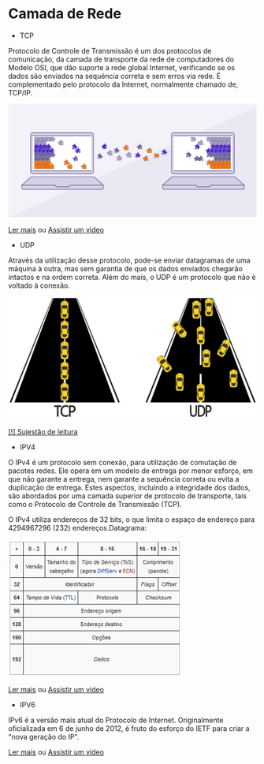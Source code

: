 # Camada de Rede

- TCP

Protocolo de Controle de Transmissão é um dos protocolos de comunicação, da camada de transporte da rede de computadores do Modelo OSI, que dão suporte a rede global Internet, verificando se os dados são enviados na sequência correta e sem erros via rede. É complementado pelo protocolo da Internet, normalmente chamado de, TCP/IP.

![OSI model image](../img/TCP_IP.webp)

[Ler mais](https://pt.wikipedia.org/wiki/Transmission_Control_Protocol)
ou
[Assistir um video](https://youtu.be/bH29oltn8Cw)

- UDP

 Através da utilização desse protocolo, pode-se enviar datagramas de uma máquina à outra, mas sem garantia de que os dados enviados chegarão intactos e na ordem correta. Além do mais, o UDP é um protocolo que não é voltado à conexão.

 ![TCP vs UDP](../img/TCP-vs-UDP.jpg)

[[!] Sujestão de leitura](https://www.alura.com.br/artigos/quais-as-diferencas-entre-o-tcp-e-o-udp)

- IPV4

O IPv4 é um protocolo sem conexão, para utilização de comutação de pacotes redes. Ele opera em um modelo de entrega por menor esforço, em que não garante a entrega, nem garante a sequência correta ou evita a duplicação de entrega. Estes aspectos, incluindo a integridade dos dados, são abordados por uma camada superior de protocolo de transporte, tais como o Protocolo de Controle de Transmissão (TCP).

O IPv4 utiliza endereços de 32 bits, o que limita o espaço de endereço para 4294967296 (232) endereços.Datagrama:

![IPV4](../img/ipv4.png)

[Ler mais](http://jkolb.com.br/protocolo-ip-ipv4-e-ipv6/)
ou
[Assistir um video](https://www.youtube.com/watch?v=XPWd08tLAuo)

- IPV6

IPv6 é a versão mais atual do Protocolo de Internet. Originalmente oficializada em 6 de junho de 2012, é fruto do esforço do IETF para criar a "nova geração do IP".

[Ler mais](http://jkolb.com.br/protocolo-ip-ipv4-e-ipv6/)
ou
[Assistir um video](https://www.youtube.com/watch?v=XPWd08tLAuo)
